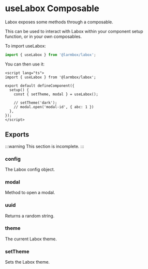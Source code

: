 # useLabox Composable

Labox exposes some methods through a composable.

This can be used to interact with Labox within your component setup function, or in your own composables.

To import useLabox:

```ts
import { useLabox } from '@larmbox/labox';
```

You can then use it:

```vue
<script lang="ts">
import { useLabox } from '@larmbox/labox';

export default defineComponent({
  setup() {
    const { setTheme, modal } = useLabox();

    // setTheme('dark');
    // modal.open('modal-id', { abc: 1 })
  },
});
</script>
```

## Exports

:::warning
This section is incomplete.
:::

### config

The Labox config object.

### modal

Method to open a modal.

### uuid

Returns a random string.

### theme

The current Labox theme.

### setTheme

Sets the Labox theme.

